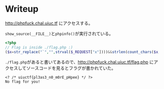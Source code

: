 # Writeup

http://phpfuck.chal.uiuc.tf にアクセスする。

`show_source(__FILE__)`と`phpinfo()`が実行されている。

```php
<?php
// Flag is inside ./flag.php :)
($x=str_replace("`","",strval($_REQUEST["x"])))&&strlen(count_chars($x,3))<=5?print(eval("return $x;")):show_source(__FILE__)&&phpinfo();
```

`./flag.php`があると書いてあるので、http://phpfuck.chal.uiuc.tf/flag.php にアクセスしてソースコードを見るとフラグが書かれていた。

```
<? /* uiuctf{pl3as3_n0_m0rE_pHpee} */ ?>
No flag for you!
```

<!-- uiuctf{pl3as3_n0_m0rE_pHpee} -->
